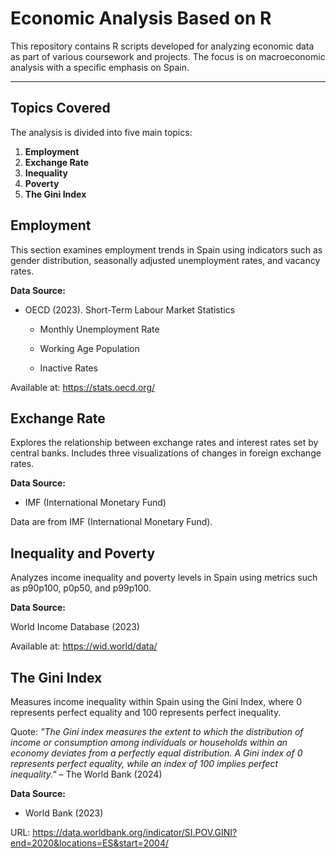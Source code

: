 # Economic Analysis Based on R
This repository contains R scripts developed for analyzing economic data as part of various coursework and projects. The focus is on macroeconomic analysis with a specific emphasis on Spain.

---

## Topics Covered
The analysis is divided into five main topics:

1. **Employment**
2. **Exchange Rate**
3. **Inequality**
4. **Poverty**
5. **The Gini Index**
   


## Employment
This section examines employment trends in Spain using indicators such as gender distribution, seasonally adjusted unemployment rates, and vacancy rates.

**Data Source:**

- OECD (2023). Short-Term Labour Market Statistics
  
   - Monthly Unemployment Rate
     
   - Working Age Population
     
   - Inactive Rates

Available at:  https://stats.oecd.org/

## Exchange Rate
Explores the relationship between exchange rates and interest rates set by central banks. Includes three visualizations of changes in foreign exchange rates.

**Data Source:**

- IMF (International Monetary Fund)

Data are from IMF (International Monetary Fund).

## Inequality and Poverty
Analyzes income inequality and poverty levels in Spain using metrics such as p90p100, p0p50, and p99p100.

**Data Source:**

World Income Database (2023)

Available at: https://wid.world/data/

## The Gini Index
Measures income inequality within Spain using the Gini Index, where 0 represents perfect equality and 100 represents perfect inequality.

Quote:
*"The Gini index measures the extent to which the distribution of income or consumption among individuals or households within an economy deviates from a perfectly equal distribution. A Gini index of 0 represents perfect equality, while an index of 100 implies perfect inequality."* – The World Bank (2024)

**Data Source:**

- World Bank (2023)

URL: https://data.worldbank.org/indicator/SI.POV.GINI?end=2020&locations=ES&start=2004/ 
